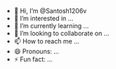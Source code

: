 - 👋 Hi, I’m @Santosh1206v
- 👀 I’m interested in ...
- 🌱 I’m currently learning ...
- 💞️ I’m looking to collaborate on ...
- 📫 How to reach me ...
- 😄 Pronouns: ...
- ⚡ Fun fact: ...

<!---
Santosh1206v/Santosh1206v is a ✨ special ✨ repository because its `README.md` (this file) appears on your GitHub profile.
You can click the Preview link to take a look at your changes.
--->
